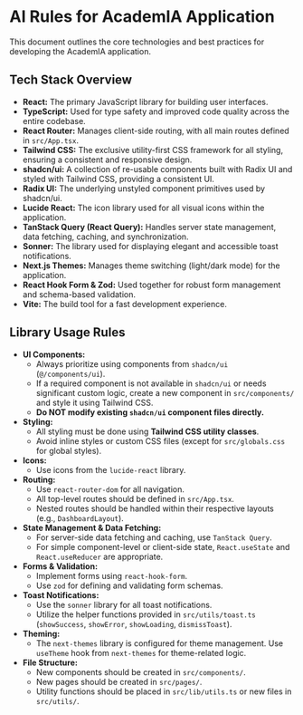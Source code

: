 # AI Rules for AcademIA Application

This document outlines the core technologies and best practices for developing the AcademIA application.

## Tech Stack Overview

*   **React:** The primary JavaScript library for building user interfaces.
*   **TypeScript:** Used for type safety and improved code quality across the entire codebase.
*   **React Router:** Manages client-side routing, with all main routes defined in `src/App.tsx`.
*   **Tailwind CSS:** The exclusive utility-first CSS framework for all styling, ensuring a consistent and responsive design.
*   **shadcn/ui:** A collection of re-usable components built with Radix UI and styled with Tailwind CSS, providing a consistent UI.
*   **Radix UI:** The underlying unstyled component primitives used by shadcn/ui.
*   **Lucide React:** The icon library used for all visual icons within the application.
*   **TanStack Query (React Query):** Handles server state management, data fetching, caching, and synchronization.
*   **Sonner:** The library used for displaying elegant and accessible toast notifications.
*   **Next.js Themes:** Manages theme switching (light/dark mode) for the application.
*   **React Hook Form & Zod:** Used together for robust form management and schema-based validation.
*   **Vite:** The build tool for a fast development experience.

## Library Usage Rules

*   **UI Components:**
    *   Always prioritize using components from `shadcn/ui` (`@/components/ui`).
    *   If a required component is not available in `shadcn/ui` or needs significant custom logic, create a new component in `src/components/` and style it using Tailwind CSS.
    *   **Do NOT modify existing `shadcn/ui` component files directly.**
*   **Styling:**
    *   All styling must be done using **Tailwind CSS utility classes**.
    *   Avoid inline styles or custom CSS files (except for `src/globals.css` for global styles).
*   **Icons:**
    *   Use icons from the `lucide-react` library.
*   **Routing:**
    *   Use `react-router-dom` for all navigation.
    *   All top-level routes should be defined in `src/App.tsx`.
    *   Nested routes should be handled within their respective layouts (e.g., `DashboardLayout`).
*   **State Management & Data Fetching:**
    *   For server-side data fetching and caching, use `TanStack Query`.
    *   For simple component-level or client-side state, `React.useState` and `React.useReducer` are appropriate.
*   **Forms & Validation:**
    *   Implement forms using `react-hook-form`.
    *   Use `zod` for defining and validating form schemas.
*   **Toast Notifications:**
    *   Use the `sonner` library for all toast notifications.
    *   Utilize the helper functions provided in `src/utils/toast.ts` (`showSuccess`, `showError`, `showLoading`, `dismissToast`).
*   **Theming:**
    *   The `next-themes` library is configured for theme management. Use `useTheme` hook from `next-themes` for theme-related logic.
*   **File Structure:**
    *   New components should be created in `src/components/`.
    *   New pages should be created in `src/pages/`.
    *   Utility functions should be placed in `src/lib/utils.ts` or new files in `src/utils/`.